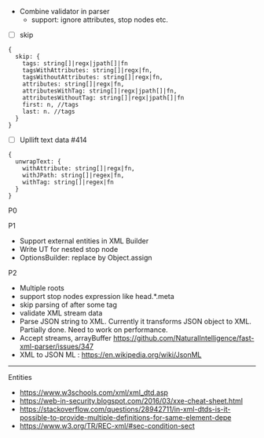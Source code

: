 - Combine validator in parser
  - support: ignore attributes, stop nodes etc.
- [ ] skip
```
{
  skip: {
    tags: string[]|regx|jpath[]|fn
    tagsWithAttributes: string[]|regx|fn,
    tagsWithoutAttributes: string[]|regx|fn,
    attributes: string[]|regx|fn,
    attributesWithTag: string[]|regx|jpath[]|fn,
    attributesWithoutTag: string[]|regx|jpath[]|fn
    first: n, //tags
    last: n. //tags
  }
}
```
- [ ] Upllift text data #414
```
{
  unwrapText: {
    withAttribute: string[]|regx|fn,
    withJPath: string[]|regex|fn,
    withTag: string[]|regex|fn
  }
}
```

P0

P1
* Support external entities in XML Builder
* Write UT for nested stop node
* OptionsBuilder: replace by Object.assign

P2
* Multiple roots
* support stop nodes expression like head.*.meta
* skip parsing of after some tag
* validate XML stream data
* Parse JSON string to XML. Currently it transforms JSON object to XML. Partially done. Need to work on performance.
* Accept streams, arrayBuffer
    https://github.com/NaturalIntelligence/fast-xml-parser/issues/347
* XML to JSON ML : https://en.wikipedia.org/wiki/JsonML






----

Entities
* https://www.w3schools.com/xml/xml_dtd.asp
* https://web-in-security.blogspot.com/2016/03/xxe-cheat-sheet.html
* https://stackoverflow.com/questions/28942711/in-xml-dtds-is-it-possible-to-provide-multiple-definitions-for-same-element-depe
* https://www.w3.org/TR/REC-xml/#sec-condition-sect
